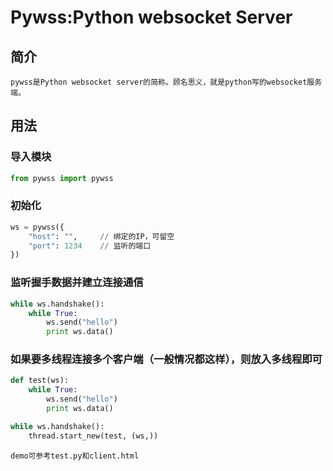 Pywss:Python websocket Server
====
简介
---
	pywss是Python websocket server的简称。顾名思义，就是python写的websocket服务端。
用法
----
### 导入模块
```python
from pywss import pywss
```
### 初始化
```python
ws = pywss({
	"host": "",		// 绑定的IP，可留空
	"port": 1234	// 监听的端口
})
```
### 监听握手数据并建立连接通信
```python
while ws.handshake():
	while True:
		ws.send("hello")
		print ws.data()
```
### 如果要多线程连接多个客户端（一般情况都这样），则放入多线程即可
```python
def test(ws):
	while True:
		ws.send("hello")
		print ws.data()

while ws.handshake():
	thread.start_new(test, (ws,))
```
	demo可参考test.py和client.html
